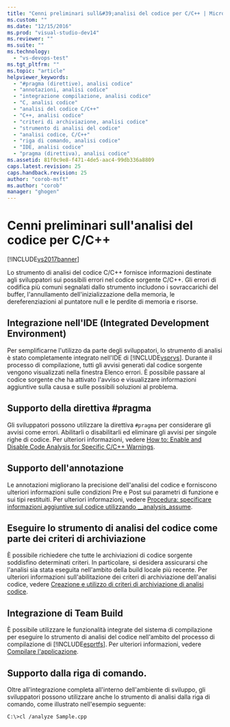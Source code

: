 ```yaml
---
title: "Cenni preliminari sull&#39;analisi del codice per C/C++ | Microsoft Docs"
ms.custom: ""
ms.date: "12/15/2016"
ms.prod: "visual-studio-dev14"
ms.reviewer: ""
ms.suite: ""
ms.technology: 
  - "vs-devops-test"
ms.tgt_pltfrm: ""
ms.topic: "article"
helpviewer_keywords: 
  - "#pragma (direttive), analisi codice"
  - "annotazioni, analisi codice"
  - "integrazione compilazione, analisi codice"
  - "C, analisi codice"
  - "analisi del codice C/C++"
  - "C++, analisi codice"
  - "criteri di archiviazione, analisi codice"
  - "strumento di analisi del codice"
  - "analisi codice, C/C++"
  - "riga di comando, analisi codice"
  - "IDE, analisi codice"
  - "pragma (direttiva), analisi codice"
ms.assetid: 81f0c9e8-f471-4de5-aac4-99db336a8809
caps.latest.revision: 25
caps.handback.revision: 25
author: "corob-msft"
ms.author: "corob"
manager: "ghogen"
---
```

# Cenni preliminari sull&#39;analisi del codice per C/C++
[!INCLUDE[vs2017banner](../code-quality/includes/vs2017banner.md)]

Lo strumento di analisi del codice C\/C\+\+ fornisce informazioni destinate agli sviluppatori sui possibili errori nel codice sorgente C\/C\+\+.  Gli errori di codifica più comuni segnalati dallo strumento includono i sovraccarichi del buffer, l'annullamento dell'inizializzazione della memoria, le dereferenziazioni al puntatore null e le perdite di memoria e risorse.  
  
## Integrazione nell'IDE \(Integrated Development Environment\)  
 Per semplificarne l'utilizzo da parte degli sviluppatori, lo strumento di analisi è stato completamente integrato nell'IDE di [!INCLUDE[vsprvs](../code-quality/includes/vsprvs_md.md)].  Durante il processo di compilazione, tutti gli avvisi generati dal codice sorgente vengono visualizzati nella finestra Elenco errori.  È possibile passare al codice sorgente che ha attivato l'avviso e visualizzare informazioni aggiuntive sulla causa e sulle possibili soluzioni al problema.  
  
## Supporto della direttiva \#pragma  
 Gli sviluppatori possono utilizzare la direttiva `#pragma` per considerare gli avvisi come errori. Abilitarli o disabilitarli ed eliminare gli avvisi per singole righe di codice.  Per ulteriori informazioni, vedere [How to: Enable and Disable Code Analysis for Specific C\/C\+\+ Warnings](http://msdn.microsoft.com/it-it/910b8518-71f1-4b2e-b012-70647795642a).  
  
## Supporto dell'annotazione  
 Le annotazioni migliorano la precisione dell'analisi del codice e  forniscono ulteriori informazioni sulle condizioni Pre e Post sui parametri di funzione e sui tipi restituiti.  Per ulteriori informazioni, vedere [Procedura: specificare informazioni aggiuntive sul codice utilizzando \_\_analysis\_assume](../code-quality/how-to-specify-additional-code-information-by-using-analysis-assume.md).  
  
## Eseguire lo strumento di analisi del codice come parte dei criteri di archiviazione  
 È possibile richiedere che tutte le archiviazioni di codice sorgente soddisfino determinati criteri.  In particolare, si desidera assicurarsi che l'analisi sia stata eseguita nell'ambito della build locale più recente.  Per ulteriori informazioni sull'abilitazione dei criteri di archiviazione dell'analisi codice, vedere [Creazione e utilizzo di criteri di archiviazione di analisi codice](../code-quality/creating-and-using-code-analysis-check-in-policies.md).  
  
## Integrazione di Team Build  
 È possibile utilizzare le funzionalità integrate del sistema di compilazione per eseguire lo strumento di analisi del codice nell'ambito del processo di compilazione di [!INCLUDE[esprtfs](../code-quality/includes/esprtfs_md.md)].  Per ulteriori informazioni, vedere [Compilare l'applicazione](../Topic/Build%20the%20application.md).  
  
## Supporto dalla riga di comando.  
 Oltre all'integrazione completa all'interno dell'ambiente di sviluppo, gli sviluppatori possono utilizzare anche lo strumento di analisi dalla riga di comando, come illustrato nell'esempio seguente:  
  
 `C:\>cl /analyze Sample.cpp`